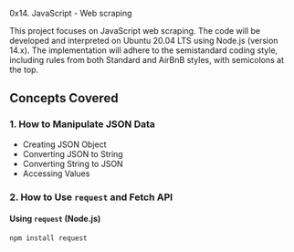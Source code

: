 0x14. JavaScript - Web scraping

This project focuses on JavaScript web scraping. The code will be developed and interpreted on Ubuntu 20.04 LTS using Node.js (version 14.x). The implementation will adhere to the semistandard coding style, including rules from both Standard and AirBnB styles, with semicolons at the top.

## Concepts Covered

### 1. How to Manipulate JSON Data

- Creating JSON Object
- Converting JSON to String
- Converting String to JSON
- Accessing Values

### 2. How to Use `request` and Fetch API

#### Using `request` (Node.js)

```bash
npm install request
